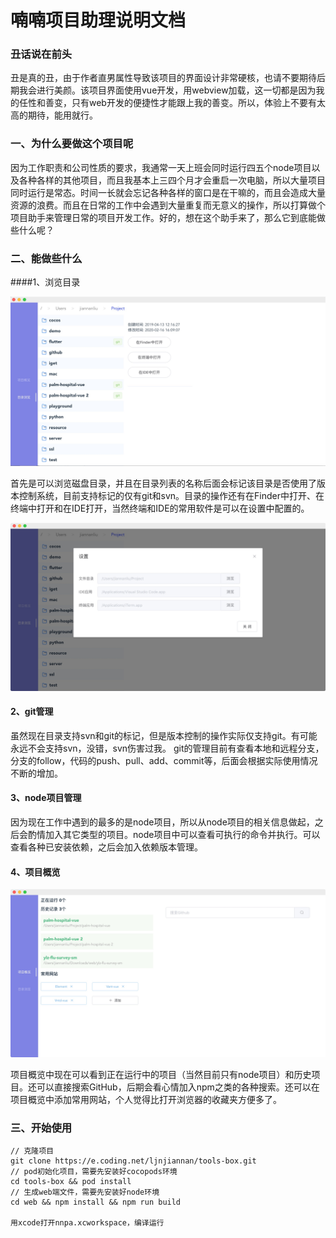 # 喃喃项目助理说明文档
### 丑话说在前头
丑是真的丑，由于作者直男属性导致该项目的界面设计非常硬核，也请不要期待后期我会进行美颜。该项目界面使用vue开发，用webview加载，这一切都是因为我的任性和善变，只有web开发的便捷性才能跟上我的善变。所以，体验上不要有太高的期待，能用就行。

### 一、为什么要做这个项目呢
因为工作职责和公司性质的要求，我通常一天上班会同时运行四五个node项目以及各种各样的其他项目，而且我基本上三四个月才会重启一次电脑，所以大量项目同时运行是常态。时间一长就会忘记各种各样的窗口是在干嘛的，而且会造成大量资源的浪费。而且在日常的工作中会遇到大量重复而无意义的操作，所以打算做个项目助手来管理日常的项目开发工作。好的，想在这个助手来了，那么它到底能做些什么呢？

### 二、能做些什么
####1、浏览目录

![-w1174](https://github.com/ljnjiannan/nntoolbox/blob/master/img/15826965178596.jpg)

首先是可以浏览磁盘目录，并且在目录列表的名称后面会标记该目录是否使用了版本控制系统，目前支持标记的仅有git和svn。目录的操作还有在Finder中打开、在终端中打开和在IDE打开，当然终端和IDE的常用软件是可以在设置中配置的。

![-w1181](https://github.com/ljnjiannan/nntoolbox/blob/master/img/15826976323581.jpg)


#### 2、git管理
虽然现在目录支持svn和git的标记，但是版本控制的操作实际仅支持git。有可能永远不会支持svn，没错，svn伤害过我。
git的管理目前有查看本地和远程分支，分支的follow，代码的push、pull、add、commit等，后面会根据实际使用情况不断的增加。

#### 3、node项目管理
因为现在工作中遇到的最多的是node项目，所以从node项目的相关信息做起，之后会酌情加入其它类型的项目。node项目中可以查看可执行的命令并执行。可以查看各种已安装依赖，之后会加入依赖版本管理。

#### 4、项目概览
![-w1181](https://github.com/ljnjiannan/nntoolbox/blob/master/img/15827017631605.jpg)

项目概览中现在可以看到正在运行中的项目（当然目前只有node项目）和历史项目。还可以直接搜索GitHub，后期会看心情加入npm之类的各种搜索。还可以在项目概览中添加常用网站，个人觉得比打开浏览器的收藏夹方便多了。

### 三、开始使用


```
// 克隆项目
git clone https://e.coding.net/ljnjiannan/tools-box.git
// pod初始化项目，需要先安装好cocopods环境
cd tools-box && pod install
// 生成web端文件，需要先安装好node环境
cd web && npm install && npm run build 

用xcode打开nnpa.xcworkspace，编译运行
```
